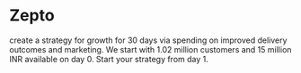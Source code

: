 # Zepto
create a strategy for growth for 30 days via spending on improved delivery outcomes and marketing. We start with 1.02 million customers and 15 million INR available on day 0. Start your strategy from day 1.
